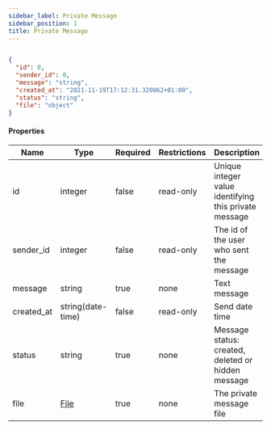 ```yaml
---
sidebar_label: Private Message
sidebar_position: 1
title: Private Message
---
```


```json

{
  "id": 0,
  "sender_id": 0,
  "message": "string",
  "created_at": "2021-11-19T17:12:31.320062+01:00",
  "status": "string",
  "file": "object"
}

```

#### Properties

|Name|Type|Required|Restrictions|Description|
|---|---|---|---|---|
|id|integer|false|read-only|Unique integer value identifying this private message|
|sender_id|integer|false|read-only|The id of the user who sent the message|
|message|string|true|none|Text message|
|created_at|string(date-time)|false|read-only|Send date time|
|status|string|true|none|Message status: created, deleted or hidden message|
|file|[File](../schemas/file)|true|none|The private message file|
